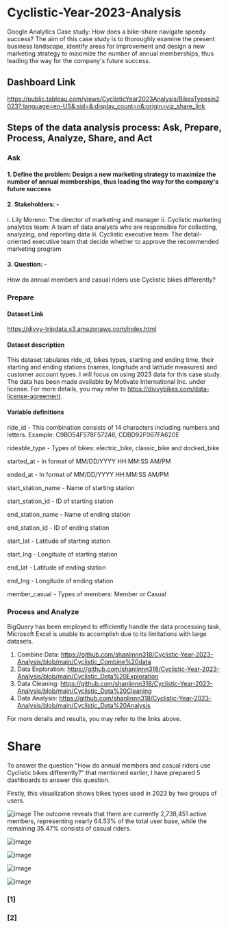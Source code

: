 # Cyclistic-Year-2023-Analysis
Google Analytics Case study: How does a bike-share navigate speedy success? The aim of this case study is to thoroughly examine the present business landscape, identify areas for improvement and design a new marketing strategy to maximize the number of annual memberships, thus leading the way for the company's future success.

## Dashboard Link
https://public.tableau.com/views/CyclisticYear2023Analysis/BikesTypesin2023?:language=en-US&:sid=&:display_count=n&:origin=viz_share_link


##  Steps of the data analysis process: Ask, Prepare, Process, Analyze, Share, and Act

### Ask
#### 1. Define the problem: Design a new marketing strategy to maximize the number of annual memberships, thus leading the way for the company's future success

#### 2. Stakeholders: - 
i. Lily Moreno: The director of marketing and manager
ii. Cyclistic marketing analytics team: A team of data analysts who are responsible for collecting, analyzing, and reporting data
iii. Cyclistic executive team: The detail-oriented executive team that decide whether to approve the recommended marketing program

#### 3. Question: - 
How do annual members and casual riders use Cyclistic bikes differently?


### Prepare

#### Dataset Link
https://divvy-tripdata.s3.amazonaws.com/index.html

#### Dataset description
This dataset tabulates ride_id, bikes types, starting and ending time, their starting and ending stations (names, longitude and latitude measures) and customer account types. I will focus on using 2023 data for this case study.
The data has been made available by Motivate International Inc. under license. For more details, you may refer to https://divvybikes.com/data-license-agreement. 

#### Variable definitions

ride_id - This combination consists of 14 characters including numbers and letters. Example: C9BD54F578F57246, CDBD92F067FA620E

rideable_type - Types of bikes: electric_bike, classic_bike and docked_bike

started_at - In format of MM/DD/YYYY HH:MM:SS AM/PM

ended_at - In format of MM/DD/YYYY HH:MM:SS AM/PM

start_station_name - Name of starting station

start_station_id - ID of starting station

end_station_name - Name of ending station

end_station_id - ID of ending station

start_lat - Latitude of starting station

start_lng	- Longitude of starting station

end_lat	- Latitude of ending station

end_lng	- Longitude of ending station

member_casual - Types of members: Member or Casual

### Process and Analyze
BigQuery has been employed to efficiently handle the data processing task, Microsoft Excel is unable to accomplish due to its limitations with large datasets.

1. Combine Data: https://github.com/shanlinnn318/Cyclistic-Year-2023-Analysis/blob/main/Cyclistic_Combine%20data
2. Data Exploration: https://github.com/shanlinnn318/Cyclistic-Year-2023-Analysis/blob/main/Cyclistic_Data%20Exploration
3. Data Cleaning: https://github.com/shanlinnn318/Cyclistic-Year-2023-Analysis/blob/main/Cyclistic_Data%20Cleaning
4. Data Analysis: https://github.com/shanlinnn318/Cyclistic-Year-2023-Analysis/blob/main/Cyclistic_Data%20Analysis
   
For more details and results, you may refer to the links above.

# Share
To answer the question "How do annual members and casual riders use Cyclistic bikes differently?" that mentioned earlier, I have prepared 5 dashboards to answer this question.

Firstly, this visualization shows bikes types used in 2023 by two groups of users.

![image](https://github.com/shanlinnn318/Cyclistic-Year-2023-Analysis/assets/113488502/aeb6d919-e1b5-4bc6-8a89-f8dd2c40a946)
The outcome reveals that there are currently 2,738,451 active members, representing nearly 64.53% of the total user base, while the remaining 35.47% consists of casual riders.

![image](https://github.com/shanlinnn318/Cyclistic-Year-2023-Analysis/assets/113488502/5a3b0847-0f7b-4ccf-b432-2a66cc644924)

![image](https://github.com/shanlinnn318/Cyclistic-Year-2023-Analysis/assets/113488502/a043c5e8-d93e-4b58-8b40-aac4e6a2711a)

![image](https://github.com/shanlinnn318/Cyclistic-Year-2023-Analysis/assets/113488502/e1751338-cce4-4ba2-9ff5-9407780c112f)

![image](https://github.com/shanlinnn318/Cyclistic-Year-2023-Analysis/assets/113488502/eb256024-39e7-48b6-b9b4-b96e5685b09a)




### [1]
           
### [2] 

    


